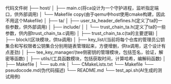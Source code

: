 
代码文件树
├── host/
│   ├── main.c(将ca设计为一个守护进程，监听指定端口，供外部调用)
│   └── Makefile copy(由于qemu中host使用cmake构建，因此不用这个Makefile)
│
├── ta/
│   ├── user_ta_header_defines.h(定义了ta的一些参数，供外部调用)
│   ├── include/
│   │   └── trust_chain_ta.h(定义了ta的一些参数，供内部trust_chain_ta.c调用)
│   ├── trust_chain_ta.c(ta的主要逻辑)
│   ├── block/(区块模块，供ta调用)
│   ├── key_list/(当前将每个仓库的管理员公钥集合和写权限者公钥集合分别用链表管理起来，方便增删，供ta调用，这个设计有点差劲)
│   ├── tee_key_manager/(tee侧密钥的管理模块，包括签名，验证，解密等函数)
│   ├── utils/(工具函数模块，包括获取时间，计算哈希，编解码函数)
│   ├── Makefile
│   └── sub.mk
│
└── CMakeLists.txt
└── Makefile
└── pseudocode.md(伪代码描述)
└── README.md
└── test_api.sh(AI生成的测试用例)